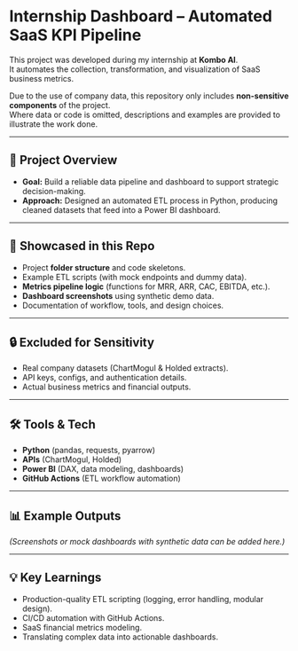 # Internship Dashboard – Automated SaaS KPI Pipeline

This project was developed during my internship at **Kombo AI**.  
It automates the collection, transformation, and visualization of SaaS business metrics.  

Due to the use of company data, this repository only includes **non-sensitive components** of the project.  
Where data or code is omitted, descriptions and examples are provided to illustrate the work done.  

---

## 🚀 Project Overview
- **Goal:** Build a reliable data pipeline and dashboard to support strategic decision-making.  
- **Approach:** Designed an automated ETL process in Python, producing cleaned datasets that feed into a Power BI dashboard.  

---

## 🔑 Showcased in this Repo
- Project **folder structure** and code skeletons.  
- Example ETL scripts (with mock endpoints and dummy data).  
- **Metrics pipeline logic** (functions for MRR, ARR, CAC, EBITDA, etc.).  
- **Dashboard screenshots** using synthetic demo data.  
- Documentation of workflow, tools, and design choices.  

---

## 🔒 Excluded for Sensitivity
- Real company datasets (ChartMogul & Holded extracts).  
- API keys, configs, and authentication details.  
- Actual business metrics and financial outputs.  

---

## 🛠️ Tools & Tech
- **Python** (pandas, requests, pyarrow)  
- **APIs** (ChartMogul, Holded)  
- **Power BI** (DAX, data modeling, dashboards)  
- **GitHub Actions** (ETL workflow automation)  

---

## 📊 Example Outputs
*(Screenshots or mock dashboards with synthetic data can be added here.)*  

---

## 💡 Key Learnings
- Production-quality ETL scripting (logging, error handling, modular design).  
- CI/CD automation with GitHub Actions.  
- SaaS financial metrics modeling.  
- Translating complex data into actionable dashboards.  
